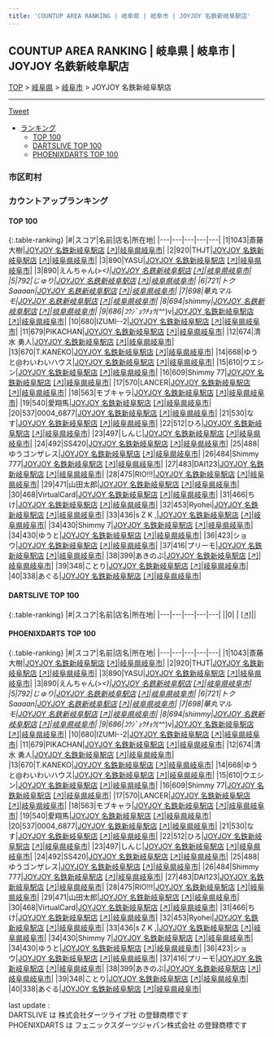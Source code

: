 ```yaml
---
title: 'COUNTUP AREA RANKING | 岐阜県 | 岐阜市 | JOYJOY 名鉄新岐阜駅店'
---
```

## COUNTUP AREA RANKING | 岐阜県 | 岐阜市 | JOYJOY 名鉄新岐阜駅店

[TOP](/darts/rank/) > [岐阜県](/darts/rank/岐阜県/) > [岐阜市](/darts/rank/岐阜県/岐阜市/) > JOYJOY 名鉄新岐阜駅店

___

<a href="https://twitter.com/share?ref_src=twsrc%5Etfw" data-text="COUNTUP AREA RANKING | 岐阜県岐阜市JOYJOY 名鉄新岐阜駅店" class="twitter-share-button" data-hashtags="DARTSLIVE,PHOENIXDARTS,darts,ダーツ" data-show-count="false">Tweet</a>

* [ランキング](#カウントアップランキング)
    * [TOP 100](#top-100)
    * [DARTSLIVE TOP 100](#dartslive-top-100)
    * [PHOENIXDARTS TOP 100](#phoenixdarts-top-100)

### 市区町村

<ul>

</ul>

### カウントアップランキング

#### TOP 100



{:.table-ranking}
|#|スコア|名前|店名|所在地|
|---|---|---|---|---|
|1|1043|<span class="rank-name-pd">斎藤 大樹</span>|<a href="/darts/rank/shops/8596.html">JOYJOY 名鉄新岐阜駅店</a> <a href="https://vs.phoenixdarts.com/jp/shop/shopDetailInfo/s_8596?s_seq=8596">[↗]</a>|<a href="/darts/rank/岐阜県/岐阜市">岐阜県岐阜市</a>|
|2|920|<span class="rank-name-pd">THJT</span>|<a href="/darts/rank/shops/8596.html">JOYJOY 名鉄新岐阜駅店</a> <a href="https://vs.phoenixdarts.com/jp/shop/shopDetailInfo/s_8596?s_seq=8596">[↗]</a>|<a href="/darts/rank/岐阜県/岐阜市">岐阜県岐阜市</a>|
|3|890|<span class="rank-name-pd">YASU</span>|<a href="/darts/rank/shops/8596.html">JOYJOY 名鉄新岐阜駅店</a> <a href="https://vs.phoenixdarts.com/jp/shop/shopDetailInfo/s_8596?s_seq=8596">[↗]</a>|<a href="/darts/rank/岐阜県/岐阜市">岐阜県岐阜市</a>|
|3|890|<span class="rank-name-pd">えんちゃん(&gt;_&lt;)</span>|<a href="/darts/rank/shops/8596.html">JOYJOY 名鉄新岐阜駅店</a> <a href="https://vs.phoenixdarts.com/jp/shop/shopDetailInfo/s_8596?s_seq=8596">[↗]</a>|<a href="/darts/rank/岐阜県/岐阜市">岐阜県岐阜市</a>|
|5|792|<span class="rank-name-pd">じゅり</span>|<a href="/darts/rank/shops/8596.html">JOYJOY 名鉄新岐阜駅店</a> <a href="https://vs.phoenixdarts.com/jp/shop/shopDetailInfo/s_8596?s_seq=8596">[↗]</a>|<a href="/darts/rank/岐阜県/岐阜市">岐阜県岐阜市</a>|
|6|721|<span class="rank-name-pd">トクSaaaan</span>|<a href="/darts/rank/shops/8596.html">JOYJOY 名鉄新岐阜駅店</a> <a href="https://vs.phoenixdarts.com/jp/shop/shopDetailInfo/s_8596?s_seq=8596">[↗]</a>|<a href="/darts/rank/岐阜県/岐阜市">岐阜県岐阜市</a>|
|7|698|<span class="rank-name-pd">華丸マルモ</span>|<a href="/darts/rank/shops/8596.html">JOYJOY 名鉄新岐阜駅店</a> <a href="https://vs.phoenixdarts.com/jp/shop/shopDetailInfo/s_8596?s_seq=8596">[↗]</a>|<a href="/darts/rank/岐阜県/岐阜市">岐阜県岐阜市</a>|
|8|694|<span class="rank-name-pd">shimmy</span>|<a href="/darts/rank/shops/8596.html">JOYJOY 名鉄新岐阜駅店</a> <a href="https://vs.phoenixdarts.com/jp/shop/shopDetailInfo/s_8596?s_seq=8596">[↗]</a>|<a href="/darts/rank/岐阜県/岐阜市">岐阜県岐阜市</a>|
|9|686|<span class="rank-name-pd">ｺｳｼﾞｮｳﾁｮｳ(^_^)v</span>|<a href="/darts/rank/shops/8596.html">JOYJOY 名鉄新岐阜駅店</a> <a href="https://vs.phoenixdarts.com/jp/shop/shopDetailInfo/s_8596?s_seq=8596">[↗]</a>|<a href="/darts/rank/岐阜県/岐阜市">岐阜県岐阜市</a>|
|10|680|<span class="rank-name-pd">IZUMI--2</span>|<a href="/darts/rank/shops/8596.html">JOYJOY 名鉄新岐阜駅店</a> <a href="https://vs.phoenixdarts.com/jp/shop/shopDetailInfo/s_8596?s_seq=8596">[↗]</a>|<a href="/darts/rank/岐阜県/岐阜市">岐阜県岐阜市</a>|
|11|679|<span class="rank-name-pd">PIKACHAN</span>|<a href="/darts/rank/shops/8596.html">JOYJOY 名鉄新岐阜駅店</a> <a href="https://vs.phoenixdarts.com/jp/shop/shopDetailInfo/s_8596?s_seq=8596">[↗]</a>|<a href="/darts/rank/岐阜県/岐阜市">岐阜県岐阜市</a>|
|12|674|<span class="rank-name-pd"><span class="pro-icon-pd"></span>清水 勇人</span>|<a href="/darts/rank/shops/8596.html">JOYJOY 名鉄新岐阜駅店</a> <a href="https://vs.phoenixdarts.com/jp/shop/shopDetailInfo/s_8596?s_seq=8596">[↗]</a>|<a href="/darts/rank/岐阜県/岐阜市">岐阜県岐阜市</a>|
|13|670|<span class="rank-name-pd">T.KANEKO</span>|<a href="/darts/rank/shops/8596.html">JOYJOY 名鉄新岐阜駅店</a> <a href="https://vs.phoenixdarts.com/jp/shop/shopDetailInfo/s_8596?s_seq=8596">[↗]</a>|<a href="/darts/rank/岐阜県/岐阜市">岐阜県岐阜市</a>|
|14|668|<span class="rank-name-pd">ゆうと@わいわいハウス</span>|<a href="/darts/rank/shops/8596.html">JOYJOY 名鉄新岐阜駅店</a> <a href="https://vs.phoenixdarts.com/jp/shop/shopDetailInfo/s_8596?s_seq=8596">[↗]</a>|<a href="/darts/rank/岐阜県/岐阜市">岐阜県岐阜市</a>|
|15|610|<span class="rank-name-pd">ウエシン</span>|<a href="/darts/rank/shops/8596.html">JOYJOY 名鉄新岐阜駅店</a> <a href="https://vs.phoenixdarts.com/jp/shop/shopDetailInfo/s_8596?s_seq=8596">[↗]</a>|<a href="/darts/rank/岐阜県/岐阜市">岐阜県岐阜市</a>|
|16|609|<span class="rank-name-pd">Shimmy 77</span>|<a href="/darts/rank/shops/8596.html">JOYJOY 名鉄新岐阜駅店</a> <a href="https://vs.phoenixdarts.com/jp/shop/shopDetailInfo/s_8596?s_seq=8596">[↗]</a>|<a href="/darts/rank/岐阜県/岐阜市">岐阜県岐阜市</a>|
|17|570|<span class="rank-name-pd">LANCER</span>|<a href="/darts/rank/shops/8596.html">JOYJOY 名鉄新岐阜駅店</a> <a href="https://vs.phoenixdarts.com/jp/shop/shopDetailInfo/s_8596?s_seq=8596">[↗]</a>|<a href="/darts/rank/岐阜県/岐阜市">岐阜県岐阜市</a>|
|18|563|<span class="rank-name-pd">モブキャラ</span>|<a href="/darts/rank/shops/8596.html">JOYJOY 名鉄新岐阜駅店</a> <a href="https://vs.phoenixdarts.com/jp/shop/shopDetailInfo/s_8596?s_seq=8596">[↗]</a>|<a href="/darts/rank/岐阜県/岐阜市">岐阜県岐阜市</a>|
|19|540|<span class="rank-name-pd">愛翔馬</span>|<a href="/darts/rank/shops/8596.html">JOYJOY 名鉄新岐阜駅店</a> <a href="https://vs.phoenixdarts.com/jp/shop/shopDetailInfo/s_8596?s_seq=8596">[↗]</a>|<a href="/darts/rank/岐阜県/岐阜市">岐阜県岐阜市</a>|
|20|537|<span class="rank-name-pd">0004_6877</span>|<a href="/darts/rank/shops/8596.html">JOYJOY 名鉄新岐阜駅店</a> <a href="https://vs.phoenixdarts.com/jp/shop/shopDetailInfo/s_8596?s_seq=8596">[↗]</a>|<a href="/darts/rank/岐阜県/岐阜市">岐阜県岐阜市</a>|
|21|530|<span class="rank-name-pd">なす</span>|<a href="/darts/rank/shops/8596.html">JOYJOY 名鉄新岐阜駅店</a> <a href="https://vs.phoenixdarts.com/jp/shop/shopDetailInfo/s_8596?s_seq=8596">[↗]</a>|<a href="/darts/rank/岐阜県/岐阜市">岐阜県岐阜市</a>|
|22|512|<span class="rank-name-pd">ひろ</span>|<a href="/darts/rank/shops/8596.html">JOYJOY 名鉄新岐阜駅店</a> <a href="https://vs.phoenixdarts.com/jp/shop/shopDetailInfo/s_8596?s_seq=8596">[↗]</a>|<a href="/darts/rank/岐阜県/岐阜市">岐阜県岐阜市</a>|
|23|497|<span class="rank-name-pd">しんじ</span>|<a href="/darts/rank/shops/8596.html">JOYJOY 名鉄新岐阜駅店</a> <a href="https://vs.phoenixdarts.com/jp/shop/shopDetailInfo/s_8596?s_seq=8596">[↗]</a>|<a href="/darts/rank/岐阜県/岐阜市">岐阜県岐阜市</a>|
|24|492|<span class="rank-name-pd">SS420</span>|<a href="/darts/rank/shops/8596.html">JOYJOY 名鉄新岐阜駅店</a> <a href="https://vs.phoenixdarts.com/jp/shop/shopDetailInfo/s_8596?s_seq=8596">[↗]</a>|<a href="/darts/rank/岐阜県/岐阜市">岐阜県岐阜市</a>|
|25|488|<span class="rank-name-pd">ゆうゴンザレス</span>|<a href="/darts/rank/shops/8596.html">JOYJOY 名鉄新岐阜駅店</a> <a href="https://vs.phoenixdarts.com/jp/shop/shopDetailInfo/s_8596?s_seq=8596">[↗]</a>|<a href="/darts/rank/岐阜県/岐阜市">岐阜県岐阜市</a>|
|26|484|<span class="rank-name-pd">Shimmy 777</span>|<a href="/darts/rank/shops/8596.html">JOYJOY 名鉄新岐阜駅店</a> <a href="https://vs.phoenixdarts.com/jp/shop/shopDetailInfo/s_8596?s_seq=8596">[↗]</a>|<a href="/darts/rank/岐阜県/岐阜市">岐阜県岐阜市</a>|
|27|483|<span class="rank-name-pd">DAI123</span>|<a href="/darts/rank/shops/8596.html">JOYJOY 名鉄新岐阜駅店</a> <a href="https://vs.phoenixdarts.com/jp/shop/shopDetailInfo/s_8596?s_seq=8596">[↗]</a>|<a href="/darts/rank/岐阜県/岐阜市">岐阜県岐阜市</a>|
|28|475|<span class="rank-name-pd">RIO!!!</span>|<a href="/darts/rank/shops/8596.html">JOYJOY 名鉄新岐阜駅店</a> <a href="https://vs.phoenixdarts.com/jp/shop/shopDetailInfo/s_8596?s_seq=8596">[↗]</a>|<a href="/darts/rank/岐阜県/岐阜市">岐阜県岐阜市</a>|
|29|471|<span class="rank-name-pd">山田太郎</span>|<a href="/darts/rank/shops/8596.html">JOYJOY 名鉄新岐阜駅店</a> <a href="https://vs.phoenixdarts.com/jp/shop/shopDetailInfo/s_8596?s_seq=8596">[↗]</a>|<a href="/darts/rank/岐阜県/岐阜市">岐阜県岐阜市</a>|
|30|468|<span class="rank-name-pd">VirtualCard</span>|<a href="/darts/rank/shops/8596.html">JOYJOY 名鉄新岐阜駅店</a> <a href="https://vs.phoenixdarts.com/jp/shop/shopDetailInfo/s_8596?s_seq=8596">[↗]</a>|<a href="/darts/rank/岐阜県/岐阜市">岐阜県岐阜市</a>|
|31|466|<span class="rank-name-pd">ちけ</span>|<a href="/darts/rank/shops/8596.html">JOYJOY 名鉄新岐阜駅店</a> <a href="https://vs.phoenixdarts.com/jp/shop/shopDetailInfo/s_8596?s_seq=8596">[↗]</a>|<a href="/darts/rank/岐阜県/岐阜市">岐阜県岐阜市</a>|
|32|453|<span class="rank-name-pd">Ryohei</span>|<a href="/darts/rank/shops/8596.html">JOYJOY 名鉄新岐阜駅店</a> <a href="https://vs.phoenixdarts.com/jp/shop/shopDetailInfo/s_8596?s_seq=8596">[↗]</a>|<a href="/darts/rank/岐阜県/岐阜市">岐阜県岐阜市</a>|
|33|436|<span class="rank-name-pd">s Z K ,</span>|<a href="/darts/rank/shops/8596.html">JOYJOY 名鉄新岐阜駅店</a> <a href="https://vs.phoenixdarts.com/jp/shop/shopDetailInfo/s_8596?s_seq=8596">[↗]</a>|<a href="/darts/rank/岐阜県/岐阜市">岐阜県岐阜市</a>|
|34|430|<span class="rank-name-pd">Shimmy 7</span>|<a href="/darts/rank/shops/8596.html">JOYJOY 名鉄新岐阜駅店</a> <a href="https://vs.phoenixdarts.com/jp/shop/shopDetailInfo/s_8596?s_seq=8596">[↗]</a>|<a href="/darts/rank/岐阜県/岐阜市">岐阜県岐阜市</a>|
|34|430|<span class="rank-name-pd">ゆうと</span>|<a href="/darts/rank/shops/8596.html">JOYJOY 名鉄新岐阜駅店</a> <a href="https://vs.phoenixdarts.com/jp/shop/shopDetailInfo/s_8596?s_seq=8596">[↗]</a>|<a href="/darts/rank/岐阜県/岐阜市">岐阜県岐阜市</a>|
|36|423|<span class="rank-name-pd">ショウ</span>|<a href="/darts/rank/shops/8596.html">JOYJOY 名鉄新岐阜駅店</a> <a href="https://vs.phoenixdarts.com/jp/shop/shopDetailInfo/s_8596?s_seq=8596">[↗]</a>|<a href="/darts/rank/岐阜県/岐阜市">岐阜県岐阜市</a>|
|37|416|<span class="rank-name-pd">プリーモ</span>|<a href="/darts/rank/shops/8596.html">JOYJOY 名鉄新岐阜駅店</a> <a href="https://vs.phoenixdarts.com/jp/shop/shopDetailInfo/s_8596?s_seq=8596">[↗]</a>|<a href="/darts/rank/岐阜県/岐阜市">岐阜県岐阜市</a>|
|38|399|<span class="rank-name-pd">あきのぶ</span>|<a href="/darts/rank/shops/8596.html">JOYJOY 名鉄新岐阜駅店</a> <a href="https://vs.phoenixdarts.com/jp/shop/shopDetailInfo/s_8596?s_seq=8596">[↗]</a>|<a href="/darts/rank/岐阜県/岐阜市">岐阜県岐阜市</a>|
|39|348|<span class="rank-name-pd">ことり</span>|<a href="/darts/rank/shops/8596.html">JOYJOY 名鉄新岐阜駅店</a> <a href="https://vs.phoenixdarts.com/jp/shop/shopDetailInfo/s_8596?s_seq=8596">[↗]</a>|<a href="/darts/rank/岐阜県/岐阜市">岐阜県岐阜市</a>|
|40|338|<span class="rank-name-pd">あぐる</span>|<a href="/darts/rank/shops/8596.html">JOYJOY 名鉄新岐阜駅店</a> <a href="https://vs.phoenixdarts.com/jp/shop/shopDetailInfo/s_8596?s_seq=8596">[↗]</a>|<a href="/darts/rank/岐阜県/岐阜市">岐阜県岐阜市</a>|


#### DARTSLIVE TOP 100



{:.table-ranking}
|#|スコア|名前|店名|所在地|
|---|---|---|---|---|
||0|<span class="rank-name-dl"> </span>|<a href="/darts/rank/shops/.html"></a> <a href="">[↗]</a>|<a href="/darts/rank//"></a>|


#### PHOENIXDARTS TOP 100



{:.table-ranking}
|#|スコア|名前|店名|所在地|
|---|---|---|---|---|
|1|1043|<span class="rank-name-pd">斎藤 大樹</span>|<a href="/darts/rank/shops/8596.html">JOYJOY 名鉄新岐阜駅店</a> <a href="https://vs.phoenixdarts.com/jp/shop/shopDetailInfo/s_8596?s_seq=8596">[↗]</a>|<a href="/darts/rank/岐阜県/岐阜市">岐阜県岐阜市</a>|
|2|920|<span class="rank-name-pd">THJT</span>|<a href="/darts/rank/shops/8596.html">JOYJOY 名鉄新岐阜駅店</a> <a href="https://vs.phoenixdarts.com/jp/shop/shopDetailInfo/s_8596?s_seq=8596">[↗]</a>|<a href="/darts/rank/岐阜県/岐阜市">岐阜県岐阜市</a>|
|3|890|<span class="rank-name-pd">YASU</span>|<a href="/darts/rank/shops/8596.html">JOYJOY 名鉄新岐阜駅店</a> <a href="https://vs.phoenixdarts.com/jp/shop/shopDetailInfo/s_8596?s_seq=8596">[↗]</a>|<a href="/darts/rank/岐阜県/岐阜市">岐阜県岐阜市</a>|
|3|890|<span class="rank-name-pd">えんちゃん(&gt;_&lt;)</span>|<a href="/darts/rank/shops/8596.html">JOYJOY 名鉄新岐阜駅店</a> <a href="https://vs.phoenixdarts.com/jp/shop/shopDetailInfo/s_8596?s_seq=8596">[↗]</a>|<a href="/darts/rank/岐阜県/岐阜市">岐阜県岐阜市</a>|
|5|792|<span class="rank-name-pd">じゅり</span>|<a href="/darts/rank/shops/8596.html">JOYJOY 名鉄新岐阜駅店</a> <a href="https://vs.phoenixdarts.com/jp/shop/shopDetailInfo/s_8596?s_seq=8596">[↗]</a>|<a href="/darts/rank/岐阜県/岐阜市">岐阜県岐阜市</a>|
|6|721|<span class="rank-name-pd">トクSaaaan</span>|<a href="/darts/rank/shops/8596.html">JOYJOY 名鉄新岐阜駅店</a> <a href="https://vs.phoenixdarts.com/jp/shop/shopDetailInfo/s_8596?s_seq=8596">[↗]</a>|<a href="/darts/rank/岐阜県/岐阜市">岐阜県岐阜市</a>|
|7|698|<span class="rank-name-pd">華丸マルモ</span>|<a href="/darts/rank/shops/8596.html">JOYJOY 名鉄新岐阜駅店</a> <a href="https://vs.phoenixdarts.com/jp/shop/shopDetailInfo/s_8596?s_seq=8596">[↗]</a>|<a href="/darts/rank/岐阜県/岐阜市">岐阜県岐阜市</a>|
|8|694|<span class="rank-name-pd">shimmy</span>|<a href="/darts/rank/shops/8596.html">JOYJOY 名鉄新岐阜駅店</a> <a href="https://vs.phoenixdarts.com/jp/shop/shopDetailInfo/s_8596?s_seq=8596">[↗]</a>|<a href="/darts/rank/岐阜県/岐阜市">岐阜県岐阜市</a>|
|9|686|<span class="rank-name-pd">ｺｳｼﾞｮｳﾁｮｳ(^_^)v</span>|<a href="/darts/rank/shops/8596.html">JOYJOY 名鉄新岐阜駅店</a> <a href="https://vs.phoenixdarts.com/jp/shop/shopDetailInfo/s_8596?s_seq=8596">[↗]</a>|<a href="/darts/rank/岐阜県/岐阜市">岐阜県岐阜市</a>|
|10|680|<span class="rank-name-pd">IZUMI--2</span>|<a href="/darts/rank/shops/8596.html">JOYJOY 名鉄新岐阜駅店</a> <a href="https://vs.phoenixdarts.com/jp/shop/shopDetailInfo/s_8596?s_seq=8596">[↗]</a>|<a href="/darts/rank/岐阜県/岐阜市">岐阜県岐阜市</a>|
|11|679|<span class="rank-name-pd">PIKACHAN</span>|<a href="/darts/rank/shops/8596.html">JOYJOY 名鉄新岐阜駅店</a> <a href="https://vs.phoenixdarts.com/jp/shop/shopDetailInfo/s_8596?s_seq=8596">[↗]</a>|<a href="/darts/rank/岐阜県/岐阜市">岐阜県岐阜市</a>|
|12|674|<span class="rank-name-pd"><span class="pro-icon-pd"></span>清水 勇人</span>|<a href="/darts/rank/shops/8596.html">JOYJOY 名鉄新岐阜駅店</a> <a href="https://vs.phoenixdarts.com/jp/shop/shopDetailInfo/s_8596?s_seq=8596">[↗]</a>|<a href="/darts/rank/岐阜県/岐阜市">岐阜県岐阜市</a>|
|13|670|<span class="rank-name-pd">T.KANEKO</span>|<a href="/darts/rank/shops/8596.html">JOYJOY 名鉄新岐阜駅店</a> <a href="https://vs.phoenixdarts.com/jp/shop/shopDetailInfo/s_8596?s_seq=8596">[↗]</a>|<a href="/darts/rank/岐阜県/岐阜市">岐阜県岐阜市</a>|
|14|668|<span class="rank-name-pd">ゆうと@わいわいハウス</span>|<a href="/darts/rank/shops/8596.html">JOYJOY 名鉄新岐阜駅店</a> <a href="https://vs.phoenixdarts.com/jp/shop/shopDetailInfo/s_8596?s_seq=8596">[↗]</a>|<a href="/darts/rank/岐阜県/岐阜市">岐阜県岐阜市</a>|
|15|610|<span class="rank-name-pd">ウエシン</span>|<a href="/darts/rank/shops/8596.html">JOYJOY 名鉄新岐阜駅店</a> <a href="https://vs.phoenixdarts.com/jp/shop/shopDetailInfo/s_8596?s_seq=8596">[↗]</a>|<a href="/darts/rank/岐阜県/岐阜市">岐阜県岐阜市</a>|
|16|609|<span class="rank-name-pd">Shimmy 77</span>|<a href="/darts/rank/shops/8596.html">JOYJOY 名鉄新岐阜駅店</a> <a href="https://vs.phoenixdarts.com/jp/shop/shopDetailInfo/s_8596?s_seq=8596">[↗]</a>|<a href="/darts/rank/岐阜県/岐阜市">岐阜県岐阜市</a>|
|17|570|<span class="rank-name-pd">LANCER</span>|<a href="/darts/rank/shops/8596.html">JOYJOY 名鉄新岐阜駅店</a> <a href="https://vs.phoenixdarts.com/jp/shop/shopDetailInfo/s_8596?s_seq=8596">[↗]</a>|<a href="/darts/rank/岐阜県/岐阜市">岐阜県岐阜市</a>|
|18|563|<span class="rank-name-pd">モブキャラ</span>|<a href="/darts/rank/shops/8596.html">JOYJOY 名鉄新岐阜駅店</a> <a href="https://vs.phoenixdarts.com/jp/shop/shopDetailInfo/s_8596?s_seq=8596">[↗]</a>|<a href="/darts/rank/岐阜県/岐阜市">岐阜県岐阜市</a>|
|19|540|<span class="rank-name-pd">愛翔馬</span>|<a href="/darts/rank/shops/8596.html">JOYJOY 名鉄新岐阜駅店</a> <a href="https://vs.phoenixdarts.com/jp/shop/shopDetailInfo/s_8596?s_seq=8596">[↗]</a>|<a href="/darts/rank/岐阜県/岐阜市">岐阜県岐阜市</a>|
|20|537|<span class="rank-name-pd">0004_6877</span>|<a href="/darts/rank/shops/8596.html">JOYJOY 名鉄新岐阜駅店</a> <a href="https://vs.phoenixdarts.com/jp/shop/shopDetailInfo/s_8596?s_seq=8596">[↗]</a>|<a href="/darts/rank/岐阜県/岐阜市">岐阜県岐阜市</a>|
|21|530|<span class="rank-name-pd">なす</span>|<a href="/darts/rank/shops/8596.html">JOYJOY 名鉄新岐阜駅店</a> <a href="https://vs.phoenixdarts.com/jp/shop/shopDetailInfo/s_8596?s_seq=8596">[↗]</a>|<a href="/darts/rank/岐阜県/岐阜市">岐阜県岐阜市</a>|
|22|512|<span class="rank-name-pd">ひろ</span>|<a href="/darts/rank/shops/8596.html">JOYJOY 名鉄新岐阜駅店</a> <a href="https://vs.phoenixdarts.com/jp/shop/shopDetailInfo/s_8596?s_seq=8596">[↗]</a>|<a href="/darts/rank/岐阜県/岐阜市">岐阜県岐阜市</a>|
|23|497|<span class="rank-name-pd">しんじ</span>|<a href="/darts/rank/shops/8596.html">JOYJOY 名鉄新岐阜駅店</a> <a href="https://vs.phoenixdarts.com/jp/shop/shopDetailInfo/s_8596?s_seq=8596">[↗]</a>|<a href="/darts/rank/岐阜県/岐阜市">岐阜県岐阜市</a>|
|24|492|<span class="rank-name-pd">SS420</span>|<a href="/darts/rank/shops/8596.html">JOYJOY 名鉄新岐阜駅店</a> <a href="https://vs.phoenixdarts.com/jp/shop/shopDetailInfo/s_8596?s_seq=8596">[↗]</a>|<a href="/darts/rank/岐阜県/岐阜市">岐阜県岐阜市</a>|
|25|488|<span class="rank-name-pd">ゆうゴンザレス</span>|<a href="/darts/rank/shops/8596.html">JOYJOY 名鉄新岐阜駅店</a> <a href="https://vs.phoenixdarts.com/jp/shop/shopDetailInfo/s_8596?s_seq=8596">[↗]</a>|<a href="/darts/rank/岐阜県/岐阜市">岐阜県岐阜市</a>|
|26|484|<span class="rank-name-pd">Shimmy 777</span>|<a href="/darts/rank/shops/8596.html">JOYJOY 名鉄新岐阜駅店</a> <a href="https://vs.phoenixdarts.com/jp/shop/shopDetailInfo/s_8596?s_seq=8596">[↗]</a>|<a href="/darts/rank/岐阜県/岐阜市">岐阜県岐阜市</a>|
|27|483|<span class="rank-name-pd">DAI123</span>|<a href="/darts/rank/shops/8596.html">JOYJOY 名鉄新岐阜駅店</a> <a href="https://vs.phoenixdarts.com/jp/shop/shopDetailInfo/s_8596?s_seq=8596">[↗]</a>|<a href="/darts/rank/岐阜県/岐阜市">岐阜県岐阜市</a>|
|28|475|<span class="rank-name-pd">RIO!!!</span>|<a href="/darts/rank/shops/8596.html">JOYJOY 名鉄新岐阜駅店</a> <a href="https://vs.phoenixdarts.com/jp/shop/shopDetailInfo/s_8596?s_seq=8596">[↗]</a>|<a href="/darts/rank/岐阜県/岐阜市">岐阜県岐阜市</a>|
|29|471|<span class="rank-name-pd">山田太郎</span>|<a href="/darts/rank/shops/8596.html">JOYJOY 名鉄新岐阜駅店</a> <a href="https://vs.phoenixdarts.com/jp/shop/shopDetailInfo/s_8596?s_seq=8596">[↗]</a>|<a href="/darts/rank/岐阜県/岐阜市">岐阜県岐阜市</a>|
|30|468|<span class="rank-name-pd">VirtualCard</span>|<a href="/darts/rank/shops/8596.html">JOYJOY 名鉄新岐阜駅店</a> <a href="https://vs.phoenixdarts.com/jp/shop/shopDetailInfo/s_8596?s_seq=8596">[↗]</a>|<a href="/darts/rank/岐阜県/岐阜市">岐阜県岐阜市</a>|
|31|466|<span class="rank-name-pd">ちけ</span>|<a href="/darts/rank/shops/8596.html">JOYJOY 名鉄新岐阜駅店</a> <a href="https://vs.phoenixdarts.com/jp/shop/shopDetailInfo/s_8596?s_seq=8596">[↗]</a>|<a href="/darts/rank/岐阜県/岐阜市">岐阜県岐阜市</a>|
|32|453|<span class="rank-name-pd">Ryohei</span>|<a href="/darts/rank/shops/8596.html">JOYJOY 名鉄新岐阜駅店</a> <a href="https://vs.phoenixdarts.com/jp/shop/shopDetailInfo/s_8596?s_seq=8596">[↗]</a>|<a href="/darts/rank/岐阜県/岐阜市">岐阜県岐阜市</a>|
|33|436|<span class="rank-name-pd">s Z K ,</span>|<a href="/darts/rank/shops/8596.html">JOYJOY 名鉄新岐阜駅店</a> <a href="https://vs.phoenixdarts.com/jp/shop/shopDetailInfo/s_8596?s_seq=8596">[↗]</a>|<a href="/darts/rank/岐阜県/岐阜市">岐阜県岐阜市</a>|
|34|430|<span class="rank-name-pd">Shimmy 7</span>|<a href="/darts/rank/shops/8596.html">JOYJOY 名鉄新岐阜駅店</a> <a href="https://vs.phoenixdarts.com/jp/shop/shopDetailInfo/s_8596?s_seq=8596">[↗]</a>|<a href="/darts/rank/岐阜県/岐阜市">岐阜県岐阜市</a>|
|34|430|<span class="rank-name-pd">ゆうと</span>|<a href="/darts/rank/shops/8596.html">JOYJOY 名鉄新岐阜駅店</a> <a href="https://vs.phoenixdarts.com/jp/shop/shopDetailInfo/s_8596?s_seq=8596">[↗]</a>|<a href="/darts/rank/岐阜県/岐阜市">岐阜県岐阜市</a>|
|36|423|<span class="rank-name-pd">ショウ</span>|<a href="/darts/rank/shops/8596.html">JOYJOY 名鉄新岐阜駅店</a> <a href="https://vs.phoenixdarts.com/jp/shop/shopDetailInfo/s_8596?s_seq=8596">[↗]</a>|<a href="/darts/rank/岐阜県/岐阜市">岐阜県岐阜市</a>|
|37|416|<span class="rank-name-pd">プリーモ</span>|<a href="/darts/rank/shops/8596.html">JOYJOY 名鉄新岐阜駅店</a> <a href="https://vs.phoenixdarts.com/jp/shop/shopDetailInfo/s_8596?s_seq=8596">[↗]</a>|<a href="/darts/rank/岐阜県/岐阜市">岐阜県岐阜市</a>|
|38|399|<span class="rank-name-pd">あきのぶ</span>|<a href="/darts/rank/shops/8596.html">JOYJOY 名鉄新岐阜駅店</a> <a href="https://vs.phoenixdarts.com/jp/shop/shopDetailInfo/s_8596?s_seq=8596">[↗]</a>|<a href="/darts/rank/岐阜県/岐阜市">岐阜県岐阜市</a>|
|39|348|<span class="rank-name-pd">ことり</span>|<a href="/darts/rank/shops/8596.html">JOYJOY 名鉄新岐阜駅店</a> <a href="https://vs.phoenixdarts.com/jp/shop/shopDetailInfo/s_8596?s_seq=8596">[↗]</a>|<a href="/darts/rank/岐阜県/岐阜市">岐阜県岐阜市</a>|
|40|338|<span class="rank-name-pd">あぐる</span>|<a href="/darts/rank/shops/8596.html">JOYJOY 名鉄新岐阜駅店</a> <a href="https://vs.phoenixdarts.com/jp/shop/shopDetailInfo/s_8596?s_seq=8596">[↗]</a>|<a href="/darts/rank/岐阜県/岐阜市">岐阜県岐阜市</a>|


<div class="footer border-top border-gray-light mt-5 pt-3 text-right text-gray">
    last update : <span style="font-weight: italic" id="foot_last_modified"></span><br />
    DARTSLIVE は 株式会社ダーツライブ社 の登録商標です<br />
    PHOENIXDARTS は フェニックスダーツジャパン株式会社 の登録商標です<br />
</div>

<script src="https://cdnjs.cloudflare.com/ajax/libs/jquery.tablesorter/2.31.3/js/jquery.tablesorter.min.js" integrity="sha512-qzgd5cYSZcosqpzpn7zF2ZId8f/8CHmFKZ8j7mU4OUXTNRd5g+ZHBPsgKEwoqxCtdQvExE5LprwwPAgoicguNg==" crossorigin="anonymous" referrerpolicy="no-referrer"></script>
<link rel="stylesheet" href="https://cdnjs.cloudflare.com/ajax/libs/jquery.tablesorter/2.31.3/css/theme.default.min.css" integrity="sha512-wghhOJkjQX0Lh3NSWvNKeZ0ZpNn+SPVXX1Qyc9OCaogADktxrBiBdKGDoqVUOyhStvMBmJQ8ZdMHiR3wuEq8+w==" crossorigin="anonymous" referrerpolicy="no-referrer" />
<script>
$(function() {
    $(".table-ranking").tablesorter({sortList:[[0, 0]]});
    $("#foot_last_modified").text(formatDate(new Date(document.lastModified), 'yyyy-MM-dd HH:mm:ss'));
});
</script>

<script async src="https://platform.twitter.com/widgets.js" charset="utf-8"></script>